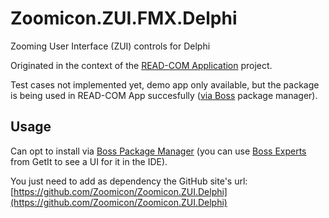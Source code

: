 # Zoomicon.ZUI.FMX.Delphi
Zooming User Interface (ZUI) controls for Delphi

Originated in the context of the [READ-COM Application](https://github.com/Zoomicon/READCOM_App) project.

Test cases not implemented yet, demo app only available, but the package is being used in READ-COM App succesfully ([via Boss](https://github.com/Zoomicon/READCOM_App/wiki/Source-code#boss-packages) package manager).

## Usage
Can opt to install via [Boss Package Manager](https://github.com/HashLoad/boss/releases/latest) (you can use [Boss Experts](https://getitnow.embarcadero.com/boss-experts/) from GetIt to see a UI for it in the IDE).

You just need to add as dependency the GitHub site's url: [https://github.com/Zoomicon/Zoomicon.ZUI.Delphi](https://github.com/Zoomicon/Zoomicon.ZUI.Delphi)
